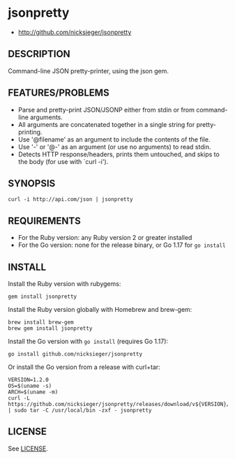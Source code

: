# jsonpretty

- http://github.com/nicksieger/jsonpretty

## DESCRIPTION

Command-line JSON pretty-printer, using the json gem.

## FEATURES/PROBLEMS

- Parse and pretty-print JSON/JSONP either from stdin or from command-line
  arguments.
- All arguments are concatenated together in a single string for
  pretty-printing.
- Use '@filename' as an argument to include the contents of the file.
- Use '-' or '@-' as an argument (or use no arguments) to read stdin.
- Detects HTTP response/headers, prints them untouched, and skips to
  the body (for use with `curl -i').

## SYNOPSIS

```
curl -i http://api.com/json | jsonpretty
```

## REQUIREMENTS

- For the Ruby version: any Ruby version 2 or greater installed
- For the Go version: none for the release binary, or Go 1.17 for `go install`

## INSTALL

Install the Ruby version with rubygems:

```
gem install jsonpretty
```

Install the Ruby version globally with Homebrew and brew-gem:

```
brew install brew-gem
brew gem install jsonpretty
```

Install the Go version with `go install` (requires Go 1.17):

```
go install github.com/nicksieger/jsonpretty
```

Or install the Go version from a release with curl+tar:

```
VERSION=1.2.0
OS=$(uname -s)
ARCH=$(uname -m)
curl -L https://github.com/nicksieger/jsonpretty/releases/download/v${VERSION}/jsonpretty_${VERSION}_${OS}_${ARCH}.tar.gz | sudo tar -C /usr/local/bin -zxf - jsonpretty
```

## LICENSE

See [LICENSE](LICENSE.txt).
